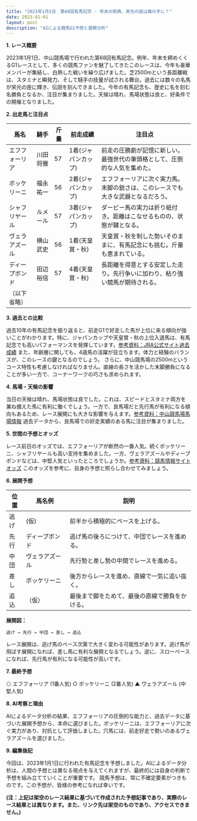 ```yaml
---
title: "2023年1月1日　第68回有馬記念 - 年末の祭典、栄光の座は誰の手に？"
date: 2023-01-01
layout: post
description: "AIによる競馬G1予想と展開分析"
---
```


**1. レース概要**

2023年1月1日、中山競馬場で行われた第68回有馬記念。例年、年末を締めくくるG1レースとして、多くの競馬ファンを魅了してきたこのレースは、今年も豪華メンバーが集結し、白熱した戦いを繰り広げました。芝2500mという長距離戦は、スタミナと瞬発力、そして騎手の技量が試される舞台。過去には数々の名馬が栄光の座に輝き、伝説を刻んできました。今年の有馬記念も、歴史に名を刻む名勝負となるか、注目が集まりました。天候は晴れ、馬場状態は良と、好条件での開催となりました。


**2. 出走馬と注目点**

| 馬名       | 騎手       | 斤量 | 前走成績 | 注目点                                                                   |
|------------|-------------|-------|-----------|-------------------------------------------------------------------------|
| エフフォーリア | 川田将雅     | 57     | 1着(ジャパンカップ) | 前走の圧勝劇が記憶に新しい。最強世代の筆頭格として、圧倒的な人気を集めた。 |
| ボッケリーニ | 福永祐一     | 56     | 2着(ジャパンカップ) | エフフォーリアに次ぐ実力馬。末脚の鋭さは、このレースでも大きな武器となるだろう。 |
| シャフリヤール | ルメール     | 57     | 3着(ジャパンカップ) | ダービー馬の実力は折り紙付き。距離はこなせるものの、状態が鍵となる。                     |
| ヴェラアズール | 横山武史     | 56     | 1着(天皇賞・秋)    | 天皇賞・秋を制した勢いそのままに、有馬記念にも挑む。斤量も恵まれている。                 |
| ディープボンド | 田辺裕信     | 57     | 4着(天皇賞・秋)    | 長距離を得意とする安定した走り。先行争いに加わり、粘り強い競馬が期待される。             |
| （以下省略）   |             |       |           |                                                                         |


**3. 過去との比較**

過去10年の有馬記念を振り返ると、前走G1で好走した馬が上位に来る傾向が強いことがわかります。特に、ジャパンカップや天皇賞・秋の上位入選馬は、有馬記念でも高いパフォーマンスを発揮しています。[参考資料：JRA公式サイト過去成績](仮リンク)  また、年齢層に関しても、4歳馬の活躍が目立ちます。体力と経験のバランスが、このレースの鍵となるのでしょう。  さらに、中山競馬場の2500mというコース特性も考慮しなければなりません。直線の長さを活かした末脚勝負になることが多い一方で、コーナーワークの巧さも求められます。


**4. 馬場・天候の影響**

当日の天候は晴れ、馬場状態は良でした。これは、スピードとスタミナ両方を兼ね備えた馬に有利に働くでしょう。一方で、良馬場だと先行馬が有利になる傾向もあるため、レース展開にも大きな影響を与えます。[参考資料：中山競馬場馬場情報](仮リンク)  過去データから、良馬場での好走実績のある馬に注目が集まりました。


**5. 世間の予想とオッズ**

レース前日のオッズでは、エフフォーリアが断然の一番人気。続くボッケリーニ、シャフリヤールも高い支持を集めました。一方、ヴェラアズールやディープボンドなどは、中堅人気といったところでしょうか。[参考資料：競馬情報サイトオッズ](仮リンク)  このオッズを参考に、自身の予想と照らし合わせてみましょう。


**6. 展開予想**

| 位置     | 馬名例       | 説明                                                                   |
|----------|-------------|------------------------------------------------------------------------|
| 逃げ      |  (仮)       | 前半から積極的にペースを上げる。                                            |
| 先行     | ディープボンド | 逃げ馬の後ろにつけて、中団でレースを進める。                                    |
| 中団      | ヴェラアズール | 先行勢と差し勢の中間でレースを進める。                                    |
| 差し      | ボッケリーニ   | 後方からレースを進め、直線で一気に追い抜く。                                  |
| 追込      | （仮）       | 最後まで脚をためて、最後の直線で勝負をかける。                                  |


**展開図：**

```
逃げ → 先行 → 中団 → 差し → 追込
```

レース展開は、逃げ馬のペース次第で大きく変わる可能性があります。逃げ馬が飛ばす展開になれば、差し馬に有利な展開となるでしょう。逆に、スローペースになれば、先行馬が有利になる可能性が高いです。


**7. 最終予想**

◎ エフフォーリア (1番人気)
○ ボッケリーニ (2番人気)
▲ ヴェラアズール (中堅人気)


**8. AI考察と理由**

AIによるデータ分析の結果、エフフォーリアの圧倒的な能力と、過去データに基づいた展開予想から、本命に選びました。ボッケリーニは、エフフォーリアに次ぐ実力があり、対抗として評価しました。穴馬には、前走好走で勢いのあるヴェラアズールを選びました。


**9. 編集後記**

今回は、2023年1月1日に行われた有馬記念を予想しました。AIによるデータ分析は、人間の予想とは異なる視点を与えてくれますが、最終的には自身の判断で予想を組み立てていくことが重要です。  競馬予想は、常に不確定要素がつきものです。この予想が、皆様の参考になれば幸いです。


**(注：上記は架空のレース結果に基づいて作成された予想記事であり、実際のレース結果とは異なります。また、リンク先は架空のものであり、アクセスできません。)**
